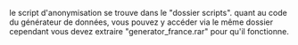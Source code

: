 le script d'anonymisation se trouve dans le "dossier scripts".
quant au code du générateur de données, vous pouvez y accéder via le même dossier cependant vous devez extraire "generator_france.rar" pour qu'il fonctionne.
